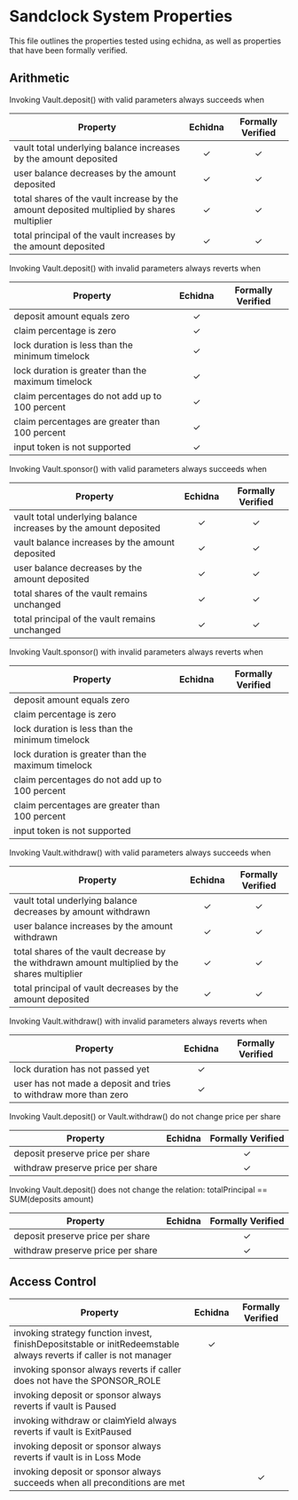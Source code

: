 # Sandclock System Properties

This file outlines the properties tested using echidna, as well as properties that have been formally verified.

## Arithmetic

Invoking Vault.deposit() with valid parameters always succeeds when

| Property  | Echidna | Formally Verified |
| ------------- | :-------------: | :-------------: |
| vault total underlying balance increases by the amount deposited  | ✓  | ✓  |
| user balance decreases by the amount deposited  | ✓  | ✓  |
| total shares of the vault increase by the amount deposited multiplied by shares multiplier  | ✓  | ✓  |
| total principal of the vault increases by the amount deposited  | ✓  | ✓  |

Invoking Vault.deposit() with invalid parameters always reverts when

| Property  | Echidna | Formally Verified |
| ------------- | :-------------: | :-------------: |
| deposit amount equals zero  | ✓  |   |
| claim percentage is zero  | ✓  |   |
| lock duration is less than the minimum timelock  | ✓  |   |
| lock duration is greater than the maximum timelock  | ✓  |   |
| claim percentages do not add up to 100 percent  | ✓  |   |
| claim percentages are greater than 100 percent  | ✓  |   |
| input token is not supported  | ✓  |   |

Invoking Vault.sponsor() with valid parameters always succeeds when

| Property  | Echidna | Formally Verified |
| ------------- | :-------------: | :-------------: |
| vault total underlying balance increases by the amount deposited  | ✓  | ✓ |
| vault balance increases by the amount deposited  | ✓  | ✓ |
| user balance decreases by the amount deposited  | ✓  | ✓ |
| total shares of the vault remains unchanged  | ✓  | ✓ |
| total principal of the vault remains unchanged  | ✓  | ✓ |

Invoking Vault.sponsor() with invalid parameters always reverts when

| Property  | Echidna | Formally Verified |
| ------------- | :-------------: | :-------------: |
| deposit amount equals zero  |   |   |
| claim percentage is zero  |   |   |
| lock duration is less than the minimum timelock  |   |   |
| lock duration is greater than the maximum timelock  |   |   |
| claim percentages do not add up to 100 percent  |   |   |
| claim percentages are greater than 100 percent  |   |   |
| input token is not supported  |   |   |

Invoking Vault.withdraw() with valid parameters always succeeds when

| Property  | Echidna | Formally Verified |
| ------------- | :-------------: | :-------------: |
| vault total underlying balance decreases by amount withdrawn  | ✓  | ✓ |
| user balance increases by the amount withdrawn  | ✓  | ✓  |
| total shares of the vault decrease by the withdrawn amount multiplied by the shares multiplier  | ✓  | ✓  |
| total principal of vault decreases by the amount deposited  | ✓  | ✓  |

Invoking Vault.withdraw() with invalid parameters always reverts when

| Property  | Echidna | Formally Verified |
| ------------- | :-------------: | :-------------: |
| lock duration has not passed yet  | ✓  |   |
| user has not made a deposit and tries to withdraw more than zero  | ✓  |   |

Invoking Vault.deposit() or Vault.withdraw() do not change price per share

| Property  | Echidna | Formally Verified |
| ------------- | :-------------: | :-------------: |
| deposit preserve price per share   |   | ✓  |
| withdraw preserve price per share  |   | ✓  |

Invoking Vault.deposit() does not change the relation: totalPrincipal == SUM(deposits amount)

| Property  | Echidna | Formally Verified |
| ------------- | :-------------: | :-------------: |
| deposit preserve price per share   |   | ✓  |
| withdraw preserve price per share  |   | ✓  |

## Access Control

| Property  | Echidna | Formally Verified |
| ------------- | :-------------: | :-------------: |
| invoking strategy function invest, finishDepositstable or initRedeemstable always reverts if caller is not manager  | ✓  |   |
| invoking sponsor always reverts if caller does not have the SPONSOR_ROLE  |   |   |
| invoking deposit or sponsor always reverts if vault is Paused  |   |   |
| invoking withdraw or claimYield always reverts if vault is ExitPaused  |   |   |
| invoking deposit or sponsor always reverts if vault is in Loss Mode  |   |   |
| invoking deposit or sponsor always succeeds when all preconditions are met  |   | ✓  |


